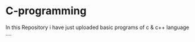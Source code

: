 # C-programming
   In this Repository i have just uploaded basic  programs of c & c++ language ....

